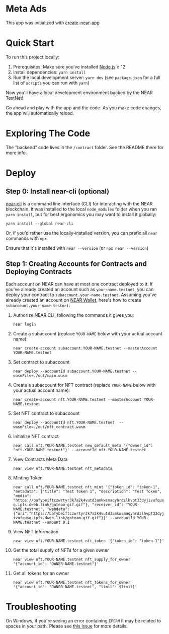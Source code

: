 Meta Ads
==================

This app was initialized with [create-near-app]


Quick Start
===========

To run this project locally:

1. Prerequisites: Make sure you've installed [Node.js] ≥ 12
2. Install dependencies: `yarn install`
3. Run the local development server: `yarn dev` (see `package.json` for a
   full list of `scripts` you can run with `yarn`)

Now you'll have a local development environment backed by the NEAR TestNet!

Go ahead and play with the app and the code. As you make code changes, the app will automatically reload.


Exploring The Code
==================

The "backend" code lives in the `/contract` folder. See the README there for more info.


Deploy
======

Step 0: Install near-cli (optional)
-------------------------------------

[near-cli] is a command line interface (CLI) for interacting with the NEAR blockchain. It was installed to the local `node_modules` folder when you ran `yarn install`, but for best ergonomics you may want to install it globally:

    yarn install --global near-cli

Or, if you'd rather use the locally-installed version, you can prefix all `near` commands with `npx`

Ensure that it's installed with `near --version` (or `npx near --version`)


Step 1: Creating Accounts for Contracts and Deploying Contracts
------------------------------------------

Each account on NEAR can have at most one contract deployed to it. If you've already created an account such as `your-name.testnet`, you can deploy your contract to `subaccount.your-name.testnet`. Assuming you've already created an account on [NEAR Wallet], here's how to create `subaccount.your-name.testnet`:

1. Authorize NEAR CLI, following the commands it gives you:

      `near login`

2. Create a subaccount (replace `YOUR-NAME` below with your actual account name):

      `near create-account subaccount.YOUR-NAME.testnet --masterAccount YOUR-NAME.testnet`

3. Set contract to subaccount

      `near deploy --accountId subaccount.YOUR-NAME.testnet --wasmFile=./out/main.wasm `

4. Create a subaccount for NFT contract (replace `YOUR-NAME` below with your actual account name):

      `near create-account nft.YOUR-NAME.testnet --masterAccount YOUR-NAME.testnet`

5. Set NFT contract to subaccount

      `near deploy --accountId nft.YOUR-NAME.testnet  --wasmFile=./out/nft_contract.wasm`

6. Initialize NFT contract

      `near call nft.YOUR-NAME.testnet new_default_meta '{"owner_id": "nft.YOUR-NAME.testnet"}' --accountId nft.YOUR-NAME.testnet`

7. View Contracts Meta Data

      `near view nft.YOUR-NAME.testnet nft_metadata`

8. Minting Token

      `near call nft.YOUR-NAME.testnet nft_mint '{"token_id": "token-1", "metadata": {"title": "Test Token 1", "description": "Test Token", "media": "https://bafybeiftczwrtyr3k7a2k4vutd3amkwsmaqyhrdzlhvpt33dyjivufqusq.ipfs.dweb.link/goteam-gif.gif"}, "receiver_id": "YOUR-NAME.testnet", "webdata": {"uri":"https://bafybeiftczwrtyr3k7a2k4vutd3amkwsmaqyhrdzlhvpt33dyjivufqusq.ipfs.dweb.link/goteam-gif.gif"}}' --accountId YOUR-NAME.testnet --amount 0.1`

9. View NFT Information

      `near view nft.YOUR-NAME.testnet nft_token '{"token_id": "token-1"}'`

10. Get the total supply of NFTs for a given owner

      `near view nft.YOUR-NAME.testnet nft_supply_for_owner '{"account_id": "OWNER-NAME.testnet"}'`

11. Get all tokens for an owner 

      `near view nft.YOUR-NAME.testnet nft_tokens_for_owner '{"account_id": "OWNER-NAME.testnet", "limit": $limit}'`


Troubleshooting
===============

On Windows, if you're seeing an error containing `EPERM` it may be related to spaces in your path. Please see [this issue](https://github.com/zkat/npx/issues/209) for more details.


  [create-near-app]: https://github.com/near/create-near-app
  [Node.js]: https://nodejs.org/en/download/package-manager/
  [jest]: https://jestjs.io/
  [NEAR accounts]: https://docs.near.org/docs/concepts/account
  [NEAR Wallet]: https://wallet.testnet.near.org/
  [near-cli]: https://github.com/near/near-cli
  [gh-pages]: https://github.com/tschaub/gh-pages
